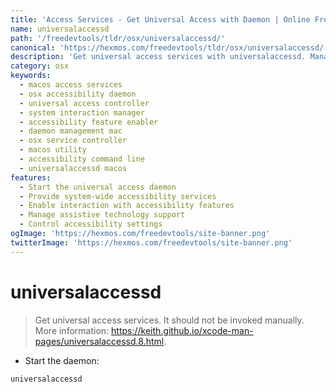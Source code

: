 ```yaml
---
title: 'Access Services - Get Universal Access with Daemon | Online Free DevTools by Hexmos'
name: universalaccessd
path: '/freedevtools/tldr/osx/universalaccessd/'
canonical: 'https://hexmos.com/freedevtools/tldr/osx/universalaccessd/'
description: 'Get universal access services with universalaccessd. Manage accessibility features and system interactions on macOS. Free online tool, no registration required.'
category: osx
keywords:
  - macos access services
  - osx accessibility daemon
  - universal access controller
  - system interaction manager
  - accessibility feature enabler
  - daemon management mac
  - osx service controller
  - macos utility
  - accessibility command line
  - universalaccessd macos
features:
  - Start the universal access daemon
  - Provide system-wide accessibility services
  - Enable interaction with accessibility features
  - Manage assistive technology support
  - Control accessibility settings
ogImage: 'https://hexmos.com/freedevtools/site-banner.png'
twitterImage: 'https://hexmos.com/freedevtools/site-banner.png'
---
```


# universalaccessd

> Get universal access services.
> It should not be invoked manually.
> More information: <https://keith.github.io/xcode-man-pages/universalaccessd.8.html>.

- Start the daemon:

`universalaccessd`
